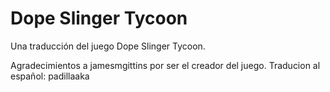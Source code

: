 # Dope Slinger Tycoon
Una traducción del juego Dope Slinger Tycoon. 

Agradecimientos a jamesmgittins por ser el creador del juego. 
Traducion al español: padillaaka
